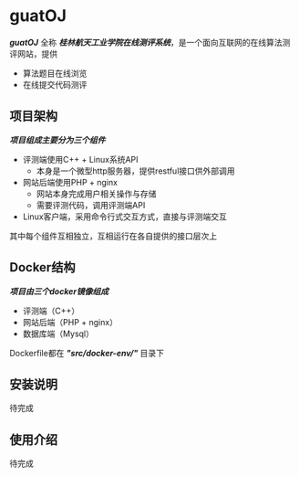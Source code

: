 # guatOJ


***guatOJ*** 全称 ***桂林航天工业学院在线测评系统***，是一个面向互联网的在线算法测评网站，提供

* 算法题目在线浏览
* 在线提交代码测评

## 项目架构

***项目组成主要分为三个组件***

* 评测端使用C++ + Linux系统API
    * 本身是一个微型http服务器，提供restful接口供外部调用
* 网站后端使用PHP + nginx
    * 网站本身完成用户相关操作与存储
    * 需要评测代码，调用评测端API
* Linux客户端，采用命令行式交互方式，直接与评测端交互

其中每个组件互相独立，互相运行在各自提供的接口层次上

## Docker结构

***项目由三个docker镜像组成***

* 评测端（C++）
* 网站后端（PHP + nginx）
* 数据库端（Mysql）

Dockerfile都在 ***"src/docker-env/"*** 目录下

## 安装说明

待完成

## 使用介绍

待完成

